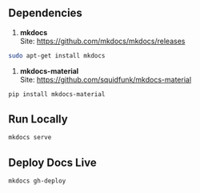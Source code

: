 ## Dependencies

1) **mkdocs**  
Site: https://github.com/mkdocs/mkdocs/releases
```sh
sudo apt-get install mkdocs
```

1) **mkdocs-material**  
Site: https://github.com/squidfunk/mkdocs-material
```sh
pip install mkdocs-material
```

## Run Locally
```sh
mkdocs serve
```

## Deploy Docs Live
```sh
mkdocs gh-deploy
```